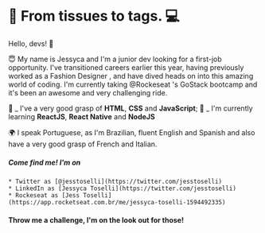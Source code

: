 # 👗 From tissues to tags. 💻

Hello, devs!  👋

😇 My name is Jessyca and I'm a junior dev looking for a first-job opportunity.
I've transitioned careers earlier this year, having previously worked as a Fashion Designer , and have dived heads on into this amazing world of coding.
I'm currently taking @Rockeseat 's GoStack bootcamp and it's been an awesome and very challenging ride.

🧶 _ I've a very good grasp of **HTML**, **CSS** and **JavaScript**;
🧾 _ I'm currently learning **ReactJS**, **React Native** and **NodeJS**

🌍 I speak Portuguese, as I'm Brazilian, fluent English and Spanish and also have a very good grasp of French and Italian.

##### Come find me! I'm on
    * Twitter as [@jesstoselli](https://twitter.com/jesstoselli)
    * LinkedIn as [Jessyca Toselli](https://twitter.com/jesstoselli)
    * Rockeseat as [Jess Toselli](https://app.rocketseat.com.br/me/jessyca-toselli-1594492335)

#### Throw me a challenge, I'm on the look out for those!
